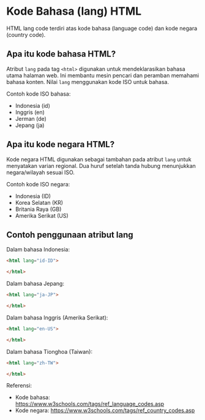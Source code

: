 # Kode Bahasa (lang) HTML

HTML lang code terdiri atas kode bahasa (language code) dan kode negara (country code).

## Apa itu kode bahasa HTML?

Atribut `lang` pada tag `<html>` digunakan untuk mendeklarasikan bahasa utama halaman web. Ini membantu mesin pencari dan peramban memahami bahasa konten. Nilai `lang` menggunakan kode ISO untuk bahasa.

Contoh kode ISO bahasa:
- Indonesia (id)
- Inggris (en)
- Jerman (de)
- Jepang (ja)

## Apa itu kode negara HTML?

Kode negara HTML digunakan sebagai tambahan pada atribut `lang` untuk menyatakan varian regional. Dua huruf setelah tanda hubung menunjukkan negara/wilayah sesuai ISO.

Contoh kode ISO negara:
- Indonesia (ID)
- Korea Selatan (KR)
- Britania Raya (GB)
- Amerika Serikat (US)

## Contoh penggunaan atribut lang

Dalam bahasa Indonesia:
```html
<html lang="id-ID">

</html>
```

Dalam bahasa Jepang:
```html
<html lang="ja-JP">

</html>
```

Dalam bahasa Inggris (Amerika Serikat):
```html
<html lang="en-US">

</html>
```

Dalam bahasa Tionghoa (Taiwan):
```html
<html lang="zh-TW">

</html>
```

Referensi:
- Kode bahasa: https://www.w3schools.com/tags/ref_language_codes.asp
- Kode negara: https://www.w3schools.com/tags/ref_country_codes.asp

